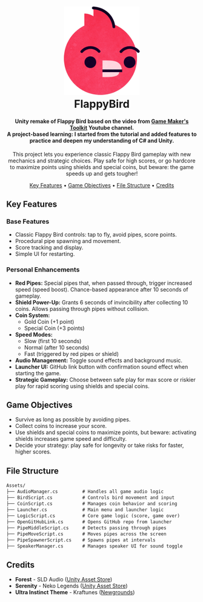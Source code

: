<h1 align="center">
    <br>
    <img src="bird.png" width="200">
    <br>
    FlappyBird
    <br>
</h1>

<h4 align="center">
    Unity remake of Flappy Bird based on the video from <a href="https://youtu.be/XtQMytORBmM?si=Wf6X1IIDuUTHqoXG" target="_blank">Game Maker's Toolkit</a> Youtube channel.<br>
    A project-based learning: I started from the tutorial and added features to practice and deepen my understanding of C# and Unity.
</h4>

<p align="center">
    This project lets you experience classic Flappy Bird gameplay with new mechanics and strategic choices. Play safe for high scores, or go hardcore to maximize points using shields and special coins, but beware: the game speeds up and gets tougher!
</p>

<p align="center">
  <a href="#key-features">Key Features</a> •
  <a href="#game-objectives">Game Objectives</a> •
  <a href="#file-structure">File Structure</a> •
  <a href="#credits">Credits</a>
</p>

## Key Features

### Base Features

-   Classic Flappy Bird controls: tap to fly, avoid pipes, score points.
-   Procedural pipe spawning and movement.
-   Score tracking and display.
-   Simple UI for restarting.

### Personal Enhancements

-   **Red Pipes:** Special pipes that, when passed through, trigger increased speed (speed boost). Chance-based appearance after 10 seconds of gameplay.
-   **Shield Power-Up:** Grants 6 seconds of invincibility after collecting 10 coins. Allows passing through pipes without collision.
-   **Coin System:**
    -   Gold Coin (+1 point)
    -   Special Coin (+3 points)
-   **Speed Modes:**
    -   Slow (first 10 seconds)
    -   Normal (after 10 seconds)
    -   Fast (triggered by red pipes or shield)
-   **Audio Management:** Toggle sound effects and background music.
-   **Launcher UI:** GitHub link button with confirmation sound effect when starting the game.
-   **Strategic Gameplay:** Choose between safe play for max score or riskier play for rapid scoring using shields and special coins.

## Game Objectives

-   Survive as long as possible by avoiding pipes.
-   Collect coins to increase your score.
-   Use shields and special coins to maximize points, but beware: activating shields increases game speed and difficulty.
-   Decide your strategy: play safe for longevity or take risks for faster, higher scores.

## File Structure

```
Assets/
├── AudioManager.cs         # Handles all game audio logic
├── BirdScript.cs           # Controls bird movement and input
├── CoinScript.cs           # Manages coin behavior and scoring
├── Launcher.cs             # Main menu and launcher logic
├── LogicScript.cs          # Core game logic (score, game over)
├── OpenGitHubLink.cs       # Opens GitHub repo from launcher
├── PipeMiddleScript.cs     # Detects passing through pipes
├── PipeMoveScript.cs       # Moves pipes across the screen
├── PipeSpawnerScript.cs    # Spawns pipes at intervals
├── SpeakerManager.cs       # Manages speaker UI for sound toggle
```

## Credits

-   **Forest** - SLD Audio ([Unity Asset Store](https://assetstore.unity.com/packages/audio/music/free-casual-relaxing-game-music-pack-262740))
-   **Serenity** - Neko Legends ([Unity Asset Store](https://assetstore.unity.com/packages/audio/music/music-serenity-321727))
-   **Ultra Instinct Theme** - Kraftunes ([Newgrounds](https://www.newgrounds.com/audio/listen/1027982))
